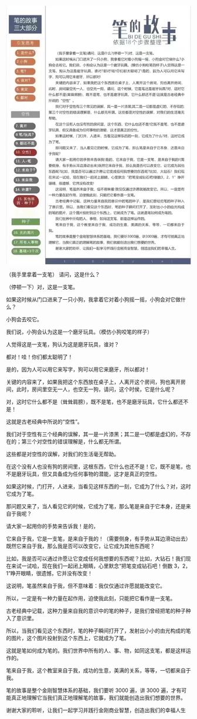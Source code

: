 ![IMG\_5962.JPG](./assets/1670457017150-d7483f01-ccbf-421b-9496-ff62ade5f4e5.jpeg)

（我手里拿着一支笔） 请问，这是什么？

（停顿一下）对，这是一支笔。

如果这时候从门口进来了一只小狗，我拿着它对着小狗摇一摇，小狗会对它做什么？&#x20;


小狗会去咬它。

我们说，小狗会认为这是一个磨牙玩具。（模仿小狗咬笔的样子）

人觉得这是一支笔，狗认为这是磨牙玩具，谁对？

都对！哇！你们都太聪明了！

是的，因为人可以用它来写字，狗可以用它来磨牙，所以都对！

关键的内容来了，如果我把这个东西放在桌子上，人离开这个房间，狗也离开房间，此时，房间里空无一人，也空无一狗，请问，这个时侯，它是什么呢？

对，这时它什么都不是（耸耸肩膀），既不是笔，也不是磨牙玩具，它什么都还不是！

这就是古老经典中所说的“空性”。

我们对于空性有三个经典的误解，其一是一片漆黑；其二是一切都是虚幻的，不存在的；第三个对空性的错误理解是，什么都无所谓。

这些都是对空性的误解，对我们的生活毫无帮助。

在这个没有人也没有狗的房间里，这根东西，它什么也还不是！它，既不是笔，也不是磨牙玩具，但又具备成为任何事物的潜能，这才是真正的空性。

如果这时候，门打开，人进来，当看见这样东西的一刻，它成为了什么？对，这时它成为了笔。

那问题又来了，当人看见它的时候，它成为了笔，那么笔是来自于它本身，还是来自于我呢？

请大家一起用你的手势来告诉我！是的，

它来自于我，它是一支笔，是来自于我的！（需要侧身，有手势从耳边滑动出去）既然它来自于我，那么我是否可以改变它，让它成为其他东西呢？

比如，我是否可以通过许愿让它变成任何我想要的东西呢？比如，大钻石！我们现在来试一试哈，现在我们一起闭上眼睛，心里默念“把笔变成钻石吧！倒数 3，2，1”睁开眼睛，很遗憾，它并没有改变！

这说明，笔虽然来自于我，但不意味着：我仅仅通过许愿就能改变它。

所以，一定是有一种力量在起作用，迫使我此刻，只能把它看作是一支笔。

古老经典中记载，这种力量来自我的意识中的笔的种子，是我们曾经把笔的种子种入了意识里。

所以，当我们看见这个东西时，笔的种子瞬间打开了，发射出小小的由光构成的笔的图片，这个图片投射到这个东西上，它就成为了笔。

这就是笔如何成为笔的。我们世界中所有的人、事、物，如同这支笔，都是这样运作的。

笔来自于我，这个教室来自于我，成功的生意，美满的关系，等等，一切都来自于我。

笔的故事是整个金刚智慧体系的基础，我们要听 3000 遍，讲 3000 遍，才有可能真正地理解它当我们真正地理解笔的故事，我们就能创造出我们想要的世界。

谢谢大家的聆听，让我们一起学习并践行金刚商业智慧，创造出我们的幸福人生

